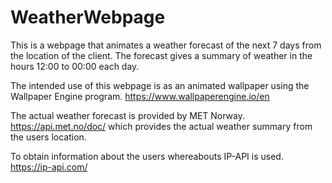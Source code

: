 # WeatherWebpage

This is a webpage that animates a weather forecast of the next 7 days from the location of the client. The forecast gives a summary of weather in the hours 12:00 to 00:00 each day.

The intended use of this webpage is as an animated wallpaper using the Wallpaper Engine program. https://www.wallpaperengine.io/en

The actual weather forecast is provided by MET Norway. https://api.met.no/doc/
which provides the actual weather summary from the users location.

To obtain information about the users whereabouts IP-API is used. https://ip-api.com/ 
